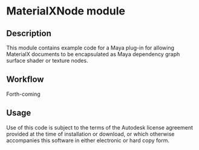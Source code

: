 # MaterialXNode module

## Description

This module contains example code for a Maya plug-in for allowing MaterialX documents to be encapsulated
as Maya dependency graph surface shader or texture nodes.

## Workflow

Forth-coming

## Usage

Use of this code is subject to the terms of the Autodesk license agreement provided at the time of installation or download, or which otherwise accompanies this software in either electronic or hard copy form.
